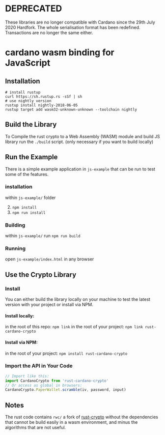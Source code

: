 # DEPRECATED

These libraries are no longer compatible with Cardano since the 29th July 2020 Hardfork.
The whole serialisation format has been redefined. Transactions are no longer the same
either.

# cardano wasm binding for JavaScript

## Installation

```
# install rustup
curl https://sh.rustup.rs -sSf | sh
# use nightly version
rustup install nightly-2018-06-05
rustup target add wasm32-unknown-unknown --toolchain nightly
```

## Build the Library

To Compile the rust crypto to a Web Assembly (WASM) module and build JS library run the `./build` script.
(only necessary if you want to build locally)

## Run the Example

There is a simple example application in `js-example` that can be run to test some of the features.

### installation

within `js-example/` folder

2. `npm install`
3. `npm run install`

### Building

within `js-example/` run `npm run build`

### Running

open `js-example/index.html` in any browser

## Use the Crypto Library

### Install

You can either build the library locally on your machine
to test the latest version with your project or install via NPM.

#### Install locally:

in the root of this repo: `npm link`
in the root of your project: `npm link rust-cardano-crypto`

#### Install via NPM:

in the root of your project: `npm install rust-cardano-crypto`

### Import the API in Your Code

```js
// Import like this:
import CardanoCrypto from 'rust-cardano-crypto'
// Or access as global in browsers:
CardanoCrypto.PaperWallet.scramble(iv, password, input)
```

Notes
-----

The rust code contains `rwc/` a fork of [rust-crypto](https://github.com/DaGenix/rust-crypto)
without the dependencies that cannot be build easily in a wasm environment, and minus the 
algorithms that are not useful.
